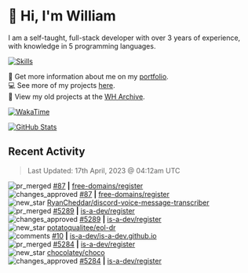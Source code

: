 # 👋 Hi, I'm William
I am a self-taught, full-stack developer with over 3 years of experience, with knowledge in 5 programming languages.

[![Skills](https://skillicons.dev/icons?i=css,cloudflare,discord,bots,docker,express,firebase,git,github,githubactions,html,js,linux,md,mongodb,netlify,nodejs,py,replit,tailwind,ts,vercel,vscode,wordpress,workers)](https://wdh.gg/dev)

🧑 Get more information about me on my [portfolio](https://wdh.gg/dev).
<br>
💻 See more of my projects [here](https://wdh.gg/github-org).
<br>
📁 View my old projects at the [WH Archive](https://wdh.gg/archive).

[![WakaTime](https://wakatime.com/badge/user/817e29c1-e1ac-4adc-936b-37bfa447c165.svg?style=for-the-badge)](https://wdh.gg/wakatime)

[![GitHub Stats](https://github-readme-stats.vercel.app/api?username=williamdavidharrison&theme=algolia&show_icons=true&border_radius=8&count_private=true&include_all_commits=true)](https://wdh.gg/github)

## Recent Activity
<!--RECENT_ACTIVITY:last_update-->
> Last Updated: 17th April, 2023 @ 04:12am UTC
<!--RECENT_ACTIVITY:last_update_end-->

<!--RECENT_ACTIVITY:start-->
![pr_merged](https://cdn.jsdelivr.net/gh/Readme-Workflows/Readme-Icons@main/icons/octicons/PullRequestMerged.svg) [#87](https://github.com/free-domains/register/pull/87) **|** [free-domains/register](https://github.com/free-domains/register)<br>
![changes_approved](https://cdn.jsdelivr.net/gh/Readme-Workflows/Readme-Icons@main/icons/octicons/ApprovedChanges.svg) [#87](https://github.com/free-domains/register/pull/87#pullrequestreview-1387161166) **|** [free-domains/register](https://github.com/free-domains/register)<br>
![new_star](https://cdn.jsdelivr.net/gh/Readme-Workflows/Readme-Icons@main/icons/octicons/StarredRepositoryYellow.svg) [RyanCheddar/discord-voice-message-transcriber](https://github.com/RyanCheddar/discord-voice-message-transcriber)<br>
![pr_merged](https://cdn.jsdelivr.net/gh/Readme-Workflows/Readme-Icons@main/icons/octicons/PullRequestMerged.svg) [#5289](https://github.com/is-a-dev/register/pull/5289) **|** [is-a-dev/register](https://github.com/is-a-dev/register)<br>
![changes_approved](https://cdn.jsdelivr.net/gh/Readme-Workflows/Readme-Icons@main/icons/octicons/ApprovedChanges.svg) [#5289](https://github.com/is-a-dev/register/pull/5289#pullrequestreview-1386444004) **|** [is-a-dev/register](https://github.com/is-a-dev/register)<br>
![new_star](https://cdn.jsdelivr.net/gh/Readme-Workflows/Readme-Icons@main/icons/octicons/StarredRepositoryYellow.svg) [potatoqualitee/eol-dr](https://github.com/potatoqualitee/eol-dr)<br>
![comments](https://cdn.jsdelivr.net/gh/Readme-Workflows/Readme-Icons@main/icons/octicons/Comment.svg) [#10](https://github.com/is-a-dev/is-a-dev.github.io/issues/10#issuecomment-1509606346) **|** [is-a-dev/is-a-dev.github.io](https://github.com/is-a-dev/is-a-dev.github.io)<br>
![pr_merged](https://cdn.jsdelivr.net/gh/Readme-Workflows/Readme-Icons@main/icons/octicons/PullRequestMerged.svg) [#5284](https://github.com/is-a-dev/register/pull/5284) **|** [is-a-dev/register](https://github.com/is-a-dev/register)<br>
![new_star](https://cdn.jsdelivr.net/gh/Readme-Workflows/Readme-Icons@main/icons/octicons/StarredRepositoryYellow.svg) [chocolatey/choco](https://github.com/chocolatey/choco)<br>
![changes_approved](https://cdn.jsdelivr.net/gh/Readme-Workflows/Readme-Icons@main/icons/octicons/ApprovedChanges.svg) [#5284](https://github.com/is-a-dev/register/pull/5284#pullrequestreview-1386321814) **|** [is-a-dev/register](https://github.com/is-a-dev/register)<br>
<!--RECENT_ACTIVITY:end-->

